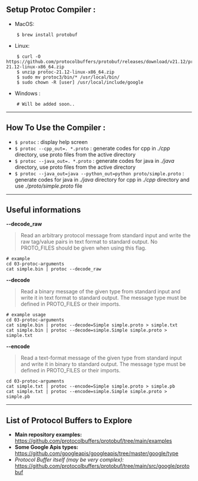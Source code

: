 ## Setup Protoc Compiler : 

* MacOS: 
```
    $ brew install protobuf
```
* Linux: 
```
    $ curl -O https://github.com/protocolbuffers/protobuf/releases/download/v21.12/protoc-21.12-linux-x86_64.zip
    $ unzip protoc-21.12-linux-x86_64.zip
    $ sudo mv protoc3/bin/* /usr/local/bin/
    $ sudo chown -R [user] /usr/local/include/google
```
* Windows :
```
    # Will be added soon..
```

---

## How To Use the Compiler : 
* `$ protoc` : display help screen
* `$ protoc --cpp_out=. *.proto` : generate codes for cpp in *./cpp* directory, use proto files from the active directory
* `$ protoc --java_out=. *.proto` : generate codes for java in *./java* directory, use proto files from the active directory
* `$ protoc --java_out=java --python_out=python proto/simple.proto` : generate codes for java in *./java* directory for cpp in *./cpp* directory and use *./proto/simple.proto* file

---

## Useful informations
**--decode_raw**
> Read an arbitrary protocol message from standard input and write the raw tag/value pairs in text format to standard output.  No PROTO_FILES should be given when using this flag.
```shell
# example
cd 03-protoc-arguments
cat simple.bin | protoc --decode_raw
```

**--decode**
> Read a binary message of the given type from standard input and write it in text format to standard output.  The message type must be defined in PROTO_FILES or their imports.
```shell
# example usage
cd 03-protoc-arguments
cat simple.bin | protoc --decode=Simple simple.proto > simple.txt
cat simple.bin | protoc --decode=simple.Simple simple.proto > simple.txt
```

**--encode**
> Read a text-format message of the given type from standard input and write it in binary to standard output.  The message type must be defined in PROTO_FILES or their imports.
```shell
cd 03-protoc-arguments
cat simple.txt | protoc --encode=Simple simple.proto > simple.pb
cat simple.txt | protoc --encode=simple.Simple simple.proto > simple.pb
```

---

## List of Protocol Buffers to Explore
* **Main repository examples:** https://github.com/protocolbuffers/protobuf/tree/main/examples
* **Some Google Apis types:** https://github.com/googleapis/googleapis/tree/master/google/type
* *Protocol Buffer itself (may be very complex):* https://github.com/protocolbuffers/protobuf/tree/main/src/google/protobuf